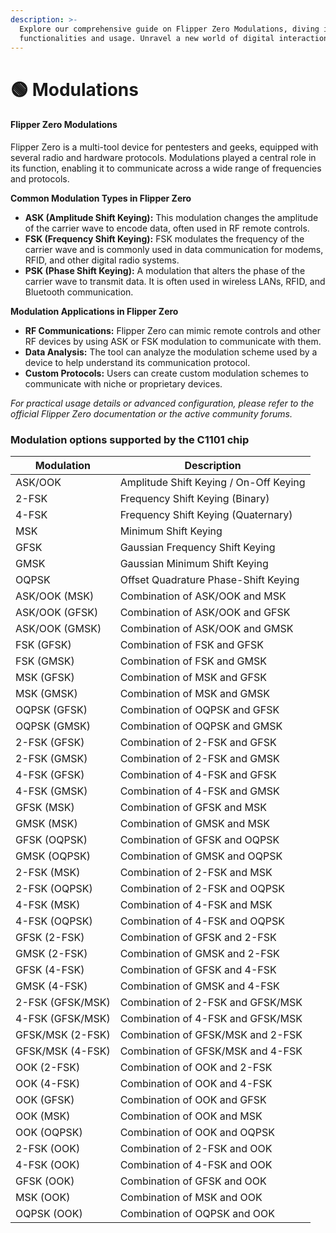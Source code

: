 ```yaml
---
description: >-
  Explore our comprehensive guide on Flipper Zero Modulations, diving into its
  functionalities and usage. Unravel a new world of digital interaction.
---
```


# 🟢 Modulations

#### Flipper Zero Modulations

Flipper Zero is a multi-tool device for pentesters and geeks, equipped with several radio and hardware protocols. Modulations played a central role in its function, enabling it to communicate across a wide range of frequencies and protocols.

**Common Modulation Types in Flipper Zero**

* **ASK (Amplitude Shift Keying):** This modulation changes the amplitude of the carrier wave to encode data, often used in RF remote controls.
* **FSK (Frequency Shift Keying):** FSK modulates the frequency of the carrier wave and is commonly used in data communication for modems, RFID, and other digital radio systems.
* **PSK (Phase Shift Keying):** A modulation that alters the phase of the carrier wave to transmit data. It is often used in wireless LANs, RFID, and Bluetooth communication.

**Modulation Applications in Flipper Zero**

* **RF Communications:** Flipper Zero can mimic remote controls and other RF devices by using ASK or FSK modulation to communicate with them.
* **Data Analysis:** The tool can analyze the modulation scheme used by a device to help understand its communication protocol.
* **Custom Protocols:** Users can create custom modulation schemes to communicate with niche or proprietary devices.

_For practical usage details or advanced configuration, please refer to the official Flipper Zero documentation or the active community forums._

### Modulation options supported by the C1101 chip

| Modulation       | Description                            |
| ---------------- | -------------------------------------- |
| ASK/OOK          | Amplitude Shift Keying / On-Off Keying |
| 2-FSK            | Frequency Shift Keying (Binary)        |
| 4-FSK            | Frequency Shift Keying (Quaternary)    |
| MSK              | Minimum Shift Keying                   |
| GFSK             | Gaussian Frequency Shift Keying        |
| GMSK             | Gaussian Minimum Shift Keying          |
| OQPSK            | Offset Quadrature Phase-Shift Keying   |
| ASK/OOK (MSK)    | Combination of ASK/OOK and MSK         |
| ASK/OOK (GFSK)   | Combination of ASK/OOK and GFSK        |
| ASK/OOK (GMSK)   | Combination of ASK/OOK and GMSK        |
| FSK (GFSK)       | Combination of FSK and GFSK            |
| FSK (GMSK)       | Combination of FSK and GMSK            |
| MSK (GFSK)       | Combination of MSK and GFSK            |
| MSK (GMSK)       | Combination of MSK and GMSK            |
| OQPSK (GFSK)     | Combination of OQPSK and GFSK          |
| OQPSK (GMSK)     | Combination of OQPSK and GMSK          |
| 2-FSK (GFSK)     | Combination of 2-FSK and GFSK          |
| 2-FSK (GMSK)     | Combination of 2-FSK and GMSK          |
| 4-FSK (GFSK)     | Combination of 4-FSK and GFSK          |
| 4-FSK (GMSK)     | Combination of 4-FSK and GMSK          |
| GFSK (MSK)       | Combination of GFSK and MSK            |
| GMSK (MSK)       | Combination of GMSK and MSK            |
| GFSK (OQPSK)     | Combination of GFSK and OQPSK          |
| GMSK (OQPSK)     | Combination of GMSK and OQPSK          |
| 2-FSK (MSK)      | Combination of 2-FSK and MSK           |
| 2-FSK (OQPSK)    | Combination of 2-FSK and OQPSK         |
| 4-FSK (MSK)      | Combination of 4-FSK and MSK           |
| 4-FSK (OQPSK)    | Combination of 4-FSK and OQPSK         |
| GFSK (2-FSK)     | Combination of GFSK and 2-FSK          |
| GMSK (2-FSK)     | Combination of GMSK and 2-FSK          |
| GFSK (4-FSK)     | Combination of GFSK and 4-FSK          |
| GMSK (4-FSK)     | Combination of GMSK and 4-FSK          |
| 2-FSK (GFSK/MSK) | Combination of 2-FSK and GFSK/MSK      |
| 4-FSK (GFSK/MSK) | Combination of 4-FSK and GFSK/MSK      |
| GFSK/MSK (2-FSK) | Combination of GFSK/MSK and 2-FSK      |
| GFSK/MSK (4-FSK) | Combination of GFSK/MSK and 4-FSK      |
| OOK (2-FSK)      | Combination of OOK and 2-FSK           |
| OOK (4-FSK)      | Combination of OOK and 4-FSK           |
| OOK (GFSK)       | Combination of OOK and GFSK            |
| OOK (MSK)        | Combination of OOK and MSK             |
| OOK (OQPSK)      | Combination of OOK and OQPSK           |
| 2-FSK (OOK)      | Combination of 2-FSK and OOK           |
| 4-FSK (OOK)      | Combination of 4-FSK and OOK           |
| GFSK (OOK)       | Combination of GFSK and OOK            |
| MSK (OOK)        | Combination of MSK and OOK             |
| OQPSK (OOK)      | Combination of OQPSK and OOK           |
